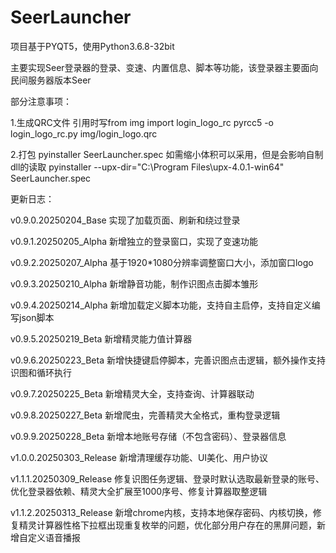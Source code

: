 # SeerLauncher

项目基于PYQT5，使用Python3.6.8-32bit

主要实现Seer登录器的登录、变速、内置信息、脚本等功能，该登录器主要面向民间服务器版本Seer


部分注意事项：

1.生成QRC文件
引用时写from img import login_logo_rc
pyrcc5 -o login_logo_rc.py img/login_logo.qrc

2.打包
pyinstaller SeerLauncher.spec
如需缩小体积可以采用，但是会影响自制dll的读取
pyinstaller --upx-dir="C:\Program Files\upx-4.0.1-win64" SeerLauncher.spec




更新日志：

v0.9.0.20250204_Base
实现了加载页面、刷新和绕过登录

v0.9.1.20250205_Alpha
新增独立的登录窗口，实现了变速功能

v0.9.2.20250207_Alpha
基于1920*1080分辨率调整窗口大小，添加窗口logo

v0.9.3.20250210_Alpha
新增静音功能，制作识图点击脚本雏形

v0.9.4.20250214_Alpha
新增加载定义脚本功能，支持自主启停，支持自定义编写json脚本

v0.9.5.20250219_Beta
新增精灵能力值计算器

v0.9.6.20250223_Beta
新增快捷键启停脚本，完善识图点击逻辑，额外操作支持识图和循环执行

v0.9.7.20250225_Beta
新增精灵大全，支持查询、计算器联动

v0.9.8.20250227_Beta
新增爬虫，完善精灵大全格式，重构登录逻辑

v0.9.9.20250228_Beta
新增本地账号存储（不包含密码）、登录器信息

v1.0.0.20250303_Release
新增清理缓存功能、UI美化、用户协议

v1.1.1.20250309_Release
修复识图任务逻辑、登录时默认选取最新登录的账号、优化登录器依赖、精灵大全扩展至1000序号、修复计算器取整逻辑

v1.1.2.20250313_Release
新增chrome内核，支持本地保存密码、内核切换，修复精灵计算器性格下拉框出现重复枚举的问题，优化部分用户存在的黑屏问题，新增自定义语音播报


